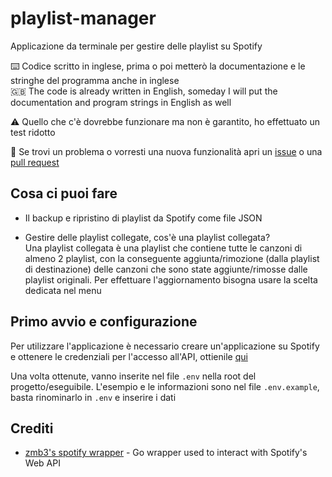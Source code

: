 # playlist-manager

Applicazione da terminale per gestire delle playlist su Spotify

⌨️ Codice scritto in inglese, prima o poi metterò la documentazione e le stringhe del programma anche in inglese
<br> 🇬🇧 The code is already written in English, someday I will put the documentation and program strings in English as well

⚠️ Quello che c'è dovrebbe funzionare ma non è garantito, ho effettuato un test ridotto

🐛 Se trovi un problema o vorresti una nuova funzionalità apri un [issue](https://github.com/matteolomba/playlist-manager/issues) o una [pull request](https://github.com/matteolomba/playlist-manager/pulls)

## Cosa ci puoi fare

- Il backup e ripristino di playlist da Spotify come file JSON

- Gestire delle playlist collegate, cos'è una playlist collegata?
<br> Una playlist collegata è una playlist che contiene tutte le canzoni di almeno 2 playlist, con la conseguente aggiunta/rimozione (dalla playlist di destinazione) delle canzoni che sono state aggiunte/rimosse dalle playlist originali. Per effettuare l'aggiornamento bisogna usare la scelta dedicata nel menu

## Primo avvio e configurazione

Per utilizzare l'applicazione è necessario creare un'applicazione su Spotify e ottenere le credenziali per l'accesso all'API, ottienile [qui](https://developer.spotify.com/dashboard)

Una volta ottenute, vanno inserite nel file `.env` nella root del progetto/eseguibile. L'esempio e le informazioni sono nel file `.env.example`, basta rinominarlo in `.env` e inserire i dati

## Crediti

- [zmb3's spotify wrapper](https://github.com/zmb3/spotify/) - Go wrapper used to interact with Spotify's Web API
